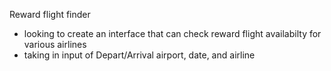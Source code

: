 Reward flight finder
- looking to create an interface that can check reward flight availabilty for various airlines
- taking in input of Depart/Arrival airport, date, and airline
